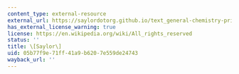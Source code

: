 ```yaml
---
content_type: external-resource
external_url: https://saylordotorg.github.io/text_general-chemistry-principles-patterns-and-applications-v1.0/s12-07-lewis-acids-and-bases.html
has_external_license_warning: true
license: https://en.wikipedia.org/wiki/All_rights_reserved
status: ''
title: \[Saylor\]
uid: 05b77f9e-71ff-41a9-b620-7e559de24743
wayback_url: ''
---
```

